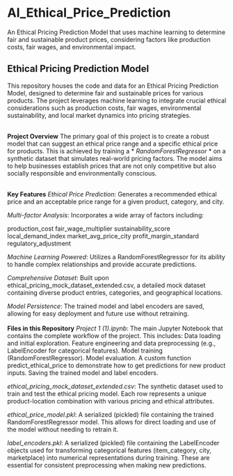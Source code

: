 # AI_Ethical_Price_Prediction
  An Ethical Pricing Prediction Model that uses machine learning to determine fair and sustainable product prices, considering factors like production costs, fair wages, and environmental impact.<br>

## Ethical Pricing Prediction Model
  This repository houses the code and data for an Ethical Pricing Prediction Model, designed to determine fair and sustainable prices for various products. The project leverages machine learning to integrate crucial ethical considerations such as production costs, fair wages, environmental sustainability, and local market dynamics into pricing strategies.<br><br>

**Project Overview**
  The primary goal of this project is to create a robust model that can suggest an ethical price range and a specific ethical price for products. This is achieved by training a * *RandomForestRegressor* * on a synthetic dataset that simulates real-world pricing factors. The model aims to help businesses establish prices that are not only competitive but also socially responsible and environmentally conscious.<br><br>

**Key Features**
  *Ethical Price Prediction*: Generates a recommended ethical price and an acceptable price range for a given product, category, and city.

  *Multi-factor Analysis*: Incorporates a wide array of factors including:

  production_cost
  fair_wage_multiplier
  sustainability_score
  local_demand_index
  market_avg_price_city
  profit_margin_standard
  regulatory_adjustment

  *Machine Learning Powered*: Utilizes a RandomForestRegressor for its ability to handle complex relationships and provide accurate predictions.

  *Comprehensive Dataset*: Built upon ethical_pricing_mock_dataset_extended.csv, a detailed mock dataset containing diverse product entries, categories, and geographical locations.

  *Model Persistence*: The trained model and label encoders are saved, allowing for easy deployment and future use without retraining.<br><br>
**Files in this Repository**
  *Project 1 (1).ipynb*: The main Jupyter Notebook that contains the complete workflow of the project. This includes:
                          Data loading and initial exploration.
                          Feature engineering and data preprocessing (e.g., LabelEncoder for categorical features).
                          Model training (RandomForestRegressor).
                          Model evaluation.
                          A custom function predict_ethical_price to demonstrate how to get predictions for new product inputs.
                          Saving the trained model and label encoders.

  *ethical_pricing_mock_dataset_extended.csv*: The synthetic dataset used to train and test the ethical pricing model. Each row represents a unique product-location combination with various pricing and ethical attributes.

  *ethical_price_model.pkl*: A serialized (pickled) file containing the trained RandomForestRegressor model. This allows for direct loading and use of the model without needing to retrain it.

  *label_encoders.pkl*: A serialized (pickled) file containing the LabelEncoder objects used for transforming categorical features (item_category, city, marketplace) into numerical representations during training. These are essential for consistent preprocessing when making new predictions.
